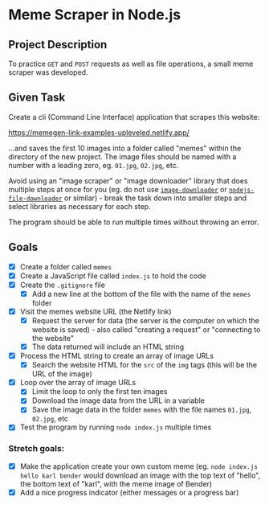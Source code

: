 # Meme Scraper in Node.js

## Project Description

To practice `GET` and `POST` requests as well as file operations, a small meme scraper was developed.

## Given Task

Create a cli (Command Line Interface) application that scrapes this website:

https://memegen-link-examples-upleveled.netlify.app/

...and saves the first 10 images into a folder called "memes" within the directory of the new project. The image files should be named with a number with a leading zero, eg. `01.jpg`, `02.jpg`, etc.

Avoid using an "image scraper" or "image downloader" library that does multiple steps at once for you (eg. do not use [`image-downloader`](https://www.npmjs.com/package/image-downloader) or [`nodejs-file-downloader`](https://www.npmjs.com/package/nodejs-file-downloader) or similar) - break the task down into smaller steps and select libraries as necessary for each step.

The program should be able to run multiple times without throwing an error.

## Goals

- [x] Create a folder called `memes`
- [x] Create a JavaScript file called `index.js` to hold the code
- [x] Create the `.gitignore` file
  - [x] Add a new line at the bottom of the file with the name of the `memes` folder
- [x] Visit the memes website URL (the Netlify link)
  - [x] Request the server for data (the server is the computer on which the website is saved) - also called "creating a request" or "connecting to the website"
  - [x] The data returned will include an HTML string
- [x] Process the HTML string to create an array of image URLs
  - [x] Search the website HTML for the `src` of the `img` tags (this will be the URL of the image)
- [x] Loop over the array of image URLs
  - [x] Limit the loop to only the first ten images
  - [x] Download the image data from the URL in a variable
  - [x] Save the image data in the folder `memes` with the file names `01.jpg`, `02.jpg`, etc
- [x] Test the program by running `node index.js` multiple times

### Stretch goals:

- [x] Make the application create your own custom meme (eg. `node index.js hello karl bender` would download an image with the top text of "hello", the bottom text of "karl", with the meme image of Bender)
- [x] Add a nice progress indicator (either messages or a progress bar)
